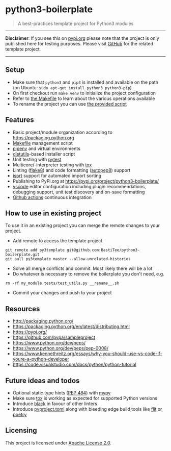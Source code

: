 # python3-boilerplate

> A best-practices template project for Python3 modules

---

**Disclaimer**: If you see this on [pypi.org](https://pypi.org/project/python3-boilerplate/) please note that the project is only published here for testing purposes. Please visit [GitHub](https://github.com/BastiTee/python3-boilerplate) for the related template project.

---

## Setup

- Make sure that `python3` and `pip3` is installed and available on the path (on Ubuntu: `sudo apt-get install python3 python3-pip`)
- On first checkout run `make venv` to initialize the project configuration
- Refer to [the Makefile](Makefile) to learn about the various operations available
- To rename the project you can use [the provided script](__rename__.sh)

## Features

- Basic project/module organization according to <https://packaging.python.org>
- [Makefile](Makefile) management script
- [pipenv](https://github.com/pypa/pipenv) and virtual environments
- [distutils](https://docs.python.org/3/library/distutils.html)-based installer script
- Unit testing with [pytest](https://docs.pytest.org/en/latest/)
- Multicore/-interpreter testing with [tox](https://tox.readthedocs.io/en/latest/)
- Linting ([flake8](http://flake8.pycqa.org)) and code formatting ([autopep8](https://github.com/hhatto/autopep8)) support
- [isort](https://pypi.org/project/isort/) support for automated import sorting
- Publishing to PyPi.org at <https://pypi.org/project/python3-boilerplate/>
- [vscode](https://code.visualstudio.com/) editor configuration including plugin recommendations, debugging support, unit test discovery and on-save formatting
- [Github actions](https://github.com/BastiTee/python3-boilerplate/actions) continuous integration

## How to use in existing project

To use it in an existing project you can merge the remote changes to your project.

* Add remote to access the template project

```shell
git remote add py3template git@github.com:BastiTee/python3-boilerplate.git
git pull py3template master --allow-unrelated-histories
```

* Solve all merge conflicts and commit. Most likely there will be a lot
* Do whatever is necessary to remove the boilerplate you don't need, e.g.

```shell
rm -rf my_module tests/test_utils.py __rename__.sh
```

* Commit your changes and push to your project

## Resources

- <http://packaging.python.org/>
- <https://packaging.python.org/en/latest/distributing.html>
- <https://pypi.org/>
- <https://github.com/pypa/sampleproject>
- <https://www.python.org/dev/peps/>
- <https://www.python.org/dev/peps/pep-0008/>
- <https://www.kennethreitz.org/essays/why-you-should-use-vs-code-if-youre-a-python-developer>
- <https://code.visualstudio.com/docs/python/python-tutorial>

## Future ideas and todos

- Optional static type hints ([PEP 484](https://www.python.org/dev/peps/pep-0484/)) with [mypy](https://github.com/python/mypy)
- Make sure [tox](https://tox.readthedocs.io/) is working as expected for supported Python versions
- Introduce [black](https://github.com/psf/black) in favour of other linters
- Introduce [pyproject.toml](https://www.python.org/dev/peps/pep-0518/) along with bleeding edge build tools like [flit](https://flit.readthedocs.io/en/latest/rationale.html) or [poetry](https://python-poetry.org/)

## Licensing

This project is licensed under [Apache License 2.0](LICENSE.txt).
